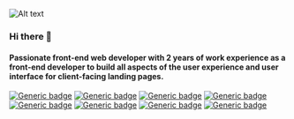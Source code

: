 
![Alt text](https://media.giphy.com/media/f3iwJFOVOwuy7K6FFw/giphy.gif)

### Hi there 👋
#### Passionate front-end web developer with 2 years of work experience as a front-end developer to build all aspects of the user experience and user interface for client-facing landing pages.
[![Generic badge](https://img.shields.io/badge/HTML5-<red>.svg)](https://shields.io/)
[![Generic badge](https://img.shields.io/badge/CSS3-<red>.svg)](https://shields.io/)
[![Generic badge](https://img.shields.io/badge/javaScript-<green>.svg)](https://shields.io/)
[![Generic badge](https://img.shields.io/badge/ReactJS-<green>.svg)](https://shields.io/)
[![Generic badge](https://img.shields.io/badge/ApolloClient-<green>.svg)](https://shields.io/)
[![Generic badge](https://img.shields.io/badge/Redux-<green>.svg)](https://shields.io/)
[![Generic badge](https://img.shields.io/badge/GraphQL-<green>.svg)](https://shields.io/)
[![Generic badge](https://img.shields.io/badge/HTML-5-<red>.svg)](https://shields.io/)




